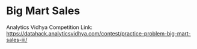 # Big Mart Sales
Analytics Vidhya Competition
Link: https://datahack.analyticsvidhya.com/contest/practice-problem-big-mart-sales-iii/

